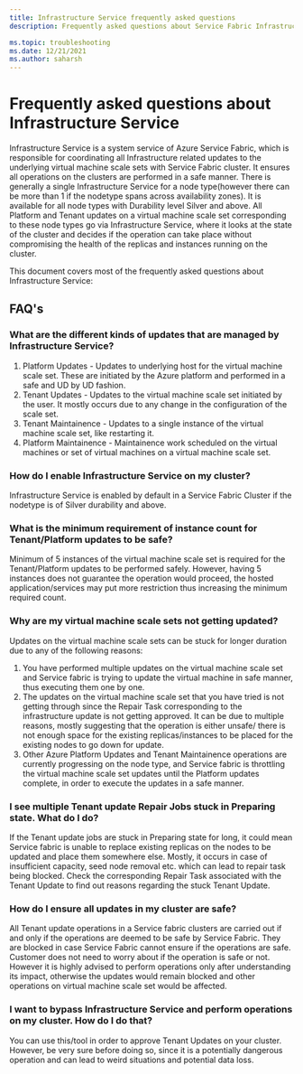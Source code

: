```yaml
---
title: Infrastructure Service frequently asked questions 
description: Frequently asked questions about Service Fabric Infrastructure Service

ms.topic: troubleshooting
ms.date: 12/21/2021
ms.author: saharsh
---
```


# Frequently asked questions about Infrastructure Service 

Infrastructure Service is a system service of Azure Service Fabric, which is responsible for coordinating all Infrastructure related updates to the underlying virtual machine scale sets with Service Fabric cluster. It ensures all operations on the clusters are performed in a safe manner. There is generally a single Infrastructure Service for a node type(however there can be more than 1 if the nodetype spans across availability zones). It is available for all node types with Durability level Silver and above. All Platform and Tenant updates on a virtual machine scale set corresponding to these node types go via Infrastructure Service, where it looks at the state of the cluster and decides if the operation can take place without compromising the health of the replicas and instances running on the cluster. 

This document covers most of the frequently asked questions about Infrastructure Service: 

## FAQ's 

### What are the different kinds of updates that are managed by Infrastructure Service?
  1. Platform Updates - Updates to underlying host for the virtual machine scale set. These are initiated by the Azure platform and performed in a safe and UD by UD fashion. 
  2. Tenant Updates - Updates to the virtual machine scale set initiated by the user. It mostly occurs due to any change in the configuration of the scale set. 
  3. Tenant Maintainence - Updates to a single instance of the virtual machine scale set, like restarting it. 
  4. Platform Maintainence - Maintainence work scheduled on the virtual machines or set of virtual machines on a virtual machine scale set.

### How do I enable Infrastructure Service on my cluster? 
Infrastructure Service is enabled by default in a Service Fabric Cluster if the nodetype is of Silver durability and above. 

### What is the minimum requirement of instance count for Tenant/Platform updates to be safe? 
Minimum of 5 instances of the virtual machine scale set is required for the Tenant/Platform updates to be performed safely. However, having 5 instances does not guarantee the operation would proceed, the hosted application/services may put more restriction thus increasing the minimum required count.

### Why are my virtual machine scale sets not getting updated? 
Updates on the virtual machine scale sets can be stuck for longer duration due to any of the following reasons:
  1. You have performed multiple updates on the virtual machine scale set and Service fabric is trying to update the virtual machine in safe manner, thus executing them one by one. 
  2. The updates on the virtual machine scale set that you have tried is not getting through since the Repair Task corresponding to the infrastructure update is not getting approved. It can be due to multiple reasons, mostly suggesting that the operation is either unsafe/ there is not enough space for the existing replicas/instances to be placed for the existing nodes to go down for update. 
  3. Other Azure Platform Updates and Tenant Maintainence operations are currently progressing on the node type, and Service fabric is throttling the virtual machine scale set updates until the Platform updates complete, in order to execute the updates in a safe manner. 

### I see multiple Tenant update Repair Jobs stuck in Preparing state. What do I do? 
If the Tenant update jobs are stuck in Preparing state for long, it could mean Service fabric is unable to replace existing replicas on the nodes to be updated and place them somewhere else. Mostly, it occurs in case of insufficient capacity, seed node removal etc. which can lead to repair task being blocked. Check the corresponding Repair Task associated with the Tenant Update to find out reasons regarding the stuck Tenant Update.

### How do I ensure all updates in my cluster are safe? 
All Tenant update operations in a Service fabric clusters are carried out if and only if the operations are deemed to be safe by Service Fabric. They are blocked in case Service Fabric cannot ensure if the operations are safe. Customer does not need to worry about if the operation is safe or not. However it is highly advised to perform operations only after understanding its impact, otherwise the updates would remain blocked and other operations on virtual machine scale set would be affected.

### I want to bypass Infrastructure Service and perform operations on my cluster. How do I do that?
You can use this/tool in order to approve Tenant Updates on your cluster. However, be very sure before doing so, since it is a potentially dangerous operation and can lead to weird situations and potential data loss. 


